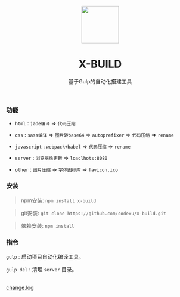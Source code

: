 <p align="center">
  <img width="100"src="https://github.com/codexu/_images/blob/master/logo.png">
</p>
<h1 align="center">X-BUILD</h1>
<p align="center">基于Gulp的自动化搭建工具</p>
<br>

### 功能

 - `html` : `jade编译` => `代码压缩`

 - `css` : `sass编译` => `图片转base64` => `autoprefixer` => `代码压缩` => `rename`

 - `javascript` : `webpack+babel` => `代码压缩` => `rename`

 - `server` : `浏览器热更新` => `loaclhots:8080`

 - `other` : `图片压缩` => `字体图标库` => `favicon.ico`

### 安装

> npm安装: `npm install x-build`

> git安装: `git clone https://github.com/codexu/x-build.git`

> 依赖安装: `npm install`

### 指令

  `gulp` : 启动项目自动化编译工具。

  `gulp del` : 清理 `server` 目录。

<br>
<a href="https://github.com/codexu/x-build/blob/master/change.log.md">change.log</a>
